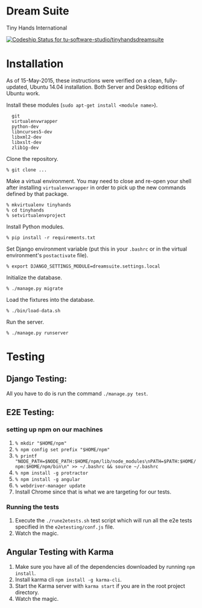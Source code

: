# Dream Suite
Tiny Hands International

[ ![Codeship Status for tu-software-studio/tinyhandsdreamsuite](https://www.codeship.io/projects/79c5fb20-1e83-0132-0c4f-7a12a542bc63/status?branch=master)](https://www.codeship.io/projects/35545)

# Installation

As of 15-May-2015, these instructions were verified on a clean, fully-updated, Ubuntu 14.04 installation. Both Server and Desktop editions of Ubuntu work.

Install these modules (`sudo apt-get install <module name>`).

      git
      virtualenvwrapper
      python-dev
      libncurses5-dev
      libxml2-dev
      libxslt-dev
      zlib1g-dev

Clone the repository.

    % git clone ...

Make a virtual environment. You may need to close and re-open your shell after installing `virtualenvwrapper` in order to pick up the new commands defined by that package.

    % mkvirtualenv tinyhands
    % cd tinyhands
    % setvirtualenvproject

Install Python modules.

    % pip install -r requirements.txt

Set Django environment variable (put this in your `.bashrc` or in the virtual environment's `postactivate` file).

    % export DJANGO_SETTINGS_MODULE=dreamsuite.settings.local

Initialize the database.

    % ./manage.py migrate

Load the fixtures into the database.

    % ./bin/load-data.sh

Run the server.

    % ./manage.py runserver

# Testing
## Django Testing:
All you have to do is run the command `./manage.py test`.

## E2E Testing:
### setting up npm on our machines
 1.  `% mkdir "$HOME/npm"`
 2.  `% npm config set prefix "$HOME/npm"`
 3.  `% printf "NODE_PATH=$NODE_PATH:$HOME/npm/lib/node_modules\nPATH=$PATH:$HOME/npm:$HOME/npm/bin\n" >> ~/.bashrc && source ~/.bashrc`
 4.  `% npm install -g protractor`
 5.  `% npm install -g angular`
 6.  `% webdriver-manager update`
 7.  Install Chrome since that is what we are targeting for our tests.

### Running the tests
1. Execute the `./rune2etests.sh` test script which will run all the e2e tests specified in the `e2etesting/conf.js` file.
2. Watch the magic.

## Angular Testing with Karma
1. Make sure you have all of the dependencies downloaded by running `npm install`.
2. Install karma cli `npm install -g karma-cli`.  
3. Start the Karma server with `karma start` if you are in the root project directory.
4. Watch the magic.
